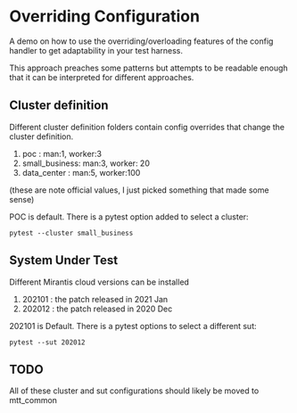 # Overriding Configuration

A demo on how to use the overriding/overloading features of the config handler
to get adaptability in your test harness.

This approach preaches some patterns but attempts to be readable enough that
it can be interpreted for different approaches.

## Cluster definition

Different cluster definition folders contain config overrides that change the
cluster definition.

1. poc : man:1, worker:3
2. small_business: man:3, worker: 20
3. data_center : man:5, worker:100

(these are note official values, I just picked something that made some sense)

POC is default. There is a pytest option added to select a cluster:

```
pytest --cluster small_business
```

## System Under Test

Different Mirantis cloud versions can be installed

1. 202101 : the patch released in 2021 Jan
1. 202012 : the patch released in 2020 Dec

202101 is Default.  There is a pytest options to select a different sut:

```
pytest --sut 202012
```

## TODO

All of these cluster and sut configurations should likely be moved to mtt_common
